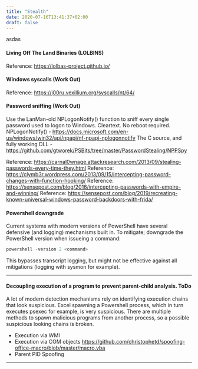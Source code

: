 ```yaml
---
title: "Stealth"
date: 2020-07-16T13:41:37+02:00
draft: false
---
```

asdas

#### Living Off The Land Binaries (LOLBINS)
Reference: https://lolbas-project.github.io/

#### Windows syscalls (Work Out)
Reference: https://j00ru.vexillium.org/syscalls/nt/64/

#### Password sniffing (Work Out)
Use the LanMan-old NPLogonNotify() function to sniff every single password used to logon to Windows. 
Cleartext. No reboot required. 
NPLogonNotify() - https://docs.microsoft.com/en-us/windows/win32/api/npapi/nf-npapi-nplogonnotify
The C source, and fully working DLL - https://github.com/gtworek/PSBits/tree/master/PasswordStealing/NPPSpy

Reference: https://carnal0wnage.attackresearch.com/2013/09/stealing-passwords-every-time-they.html
Reference: https://clymb3r.wordpress.com/2013/09/15/intercepting-password-changes-with-function-hooking/
Reference: https://sensepost.com/blog/2016/intercepting-passwords-with-empire-and-winning/
Reference: https://sensepost.com/blog/2019/recreating-known-universal-windows-password-backdoors-with-frida/

#### Powershell downgrade
Current systems with modern versions of PowerShell have several defensive (and logging) mechanisms built in. To mitigate; downgrade the PowerShell version when issueing a command:

```powershell
powershell -version 2 <command>
```
This bypasses transcript logging, but might not be effective against all mitigations (logging with sysmon for example).
***

#### Decoupling execution of a program to prevent parent-child analysis. ToDo
A lot of modern detection mechanisms rely on identifying execution chains that look suspicious. Excel spawning a Powershell process, which in turn executes psexec for example, is very suspicious. There are multiple methods to spawn malicious programs from another process, so a possible suspicious looking chains is broken.

* Execution via WMI
* Execution via COM objects
    https://github.com/christophetd/spoofing-office-macro/blob/master/macro.vba
* Parent PID Spoofing

***



